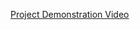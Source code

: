 [Project Demonstration Video](https://drive.google.com/file/d/1czxz-vBE0yla1GREn3aiu47rjeGjaAPW/view?usp=sharing)
